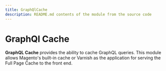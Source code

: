 ```yaml
---
title: GraphQlCache
description: README.md contents of the module from the source code
---
```


# GraphQl Cache

**GraphQL Cache** provides the ability to cache GraphQL queries.
This module allows Magento's built-in cache or Varnish as the application for serving the Full Page Cache to the front end. 
